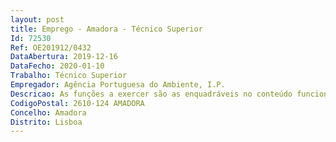 ```yaml
--- 
layout: post
title: Emprego - Amadora - Técnico Superior
Id: 72530
Ref: OE201912/0432
DataAbertura: 2019-12-16
DataFecho: 2020-01-10
Trabalho: Técnico Superior
Empregador: Agência Portuguesa do Ambiente, I.P.
Descricao: As funções a exercer são as enquadráveis no conteúdo funcional da carreira categoria de técnico superior, nos termos do mapa anexo a que se refere o n.º 2 do artigo 88.º da Lei n.º 35 2014, de 20 de junho (LTFP), visando assegurar, em concreto, a instrução de processos de contraordenação (elaboração de notificações e de decisõesadministrativas e acompanhamento dos processos nas suas diferentes fases).
CodigoPostal: 2610-124 AMADORA
Concelho: Amadora
Distrito: Lisboa
--- 
```

